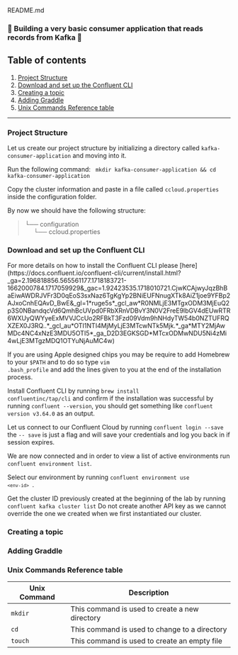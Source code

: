 README.md

### :rotating_light: Building a very basic consumer application that reads records from Kafka :rotating_light:

## Table of contents
1. [Project Structure](#project-structure)
2. [Download and set up the Confluent CLI](#download-and-set-up-the-confluent-cli) 
3. [Creating a topic](#creating-a-topic) 
4. [Adding Graddle](#adding-graddle) 
5. [Unix Commands Reference table](#unix-commands-reference-table)

---

### Project Structure
<p> Let us create our project structure by initializing a directory called <code>kafka-consumer-application</code> and moving into it.<br> <p></p> Run the following command: <code> mkdir kafka-consumer-application && cd kafka-consumer-application </code> </p>

<p>Copy the cluster information and paste in a file called <code>ccloud.properties</code> inside the configuration folder.</p>

<p>
By now we should have the following structure:

> └── configuration
> <br> &nbsp;&nbsp;&nbsp;&nbsp;    └── ccloud.properties
</p>

### Download and set up the Confluent CLI
<p>
For more details on how to install the Confluent CLI please [here](https://docs.confluent.io/confluent-cli/current/install.html?_ga=2.196818856.565561177.1718183721-1662000784.1717059929&_gac=1.92423535.1718010721.CjwKCAjwyJqzBhBaEiwAWDRJVFr3D0qEoS3sxNaz6TgKgYp2BNiEUFNnugXTk8AiZ1joe9YFBp2AJxoCnhEQAvD_BwE&_gl=1*ruge5s*_gcl_aw*R0NMLjE3MTgxODM3MjEuQ2p3S0NBandqcVd6QmhBcUVpd0FRbXRnVDBvY3N0V2FreE9lbGV4dEUwRTR6WXUyQWYyeExMVVJCcUo2RFBkT3Fzd09Vdm9hNHdyTW54b0NZTUFRQXZEX0J3RQ..*_gcl_au*OTI1NTI4MjMyLjE3MTcwNTk5Mjk.*_ga*MTY2MjAwMDc4NC4xNzE3MDU5OTI5*_ga_D2D3EGKSGD*MTcxODMwNDU5Ni4zMi4wLjE3MTgzMDQ1OTYuNjAuMC4w)



If you are using Apple designed chips you may be require to add Homebrew to your <code>$PATH</code> and to do so type <code>vim .bash_profile</code> and add the lines given to you at the end of the installation process.

Install Confluent CLI by running <code>brew install confluentinc/tap/cli</code> and confirm if the installation was successful by running <code>confluent --version</code>, you should get something like <code>confluent version v3.64.0</code> as an output.
</p>

<p>
Let us connect to our Confluent Cloud by running <code>confluent login --save</code> the <code>-- save</code> is just a flag and will save your credentials and log you back in if session expires.

We are now connected and in order to view a list of active environments run <code>confluent environment list</code>.

Select our environment by running <code>confluent environment use `<env-id>` </code>.

Get the cluster ID previously created at the beginning of the lab by running <code>confluent kafka cluster list</code>
Do not create another API key as we cannot override the one we created when we first instantiated our cluster.
</p>

### Creating a topic



### Adding Graddle






### Unix Commands Reference table

| Unix Command| Description |
| ----------- | ----------- |
| <code>mkdir</code>       | This command is used to create a new directory|
| <code>cd</code>   | This command is used to change to a directory        |
| <code>touch</code>   | This command is used to create an empty file        |


